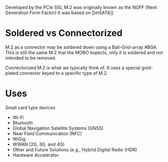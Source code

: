 Developed by the PCIe SIG, M.2 was originally known as the NGFF (Next Generation Form Factor)
	It was based on [[mSATA]]

# Soldered vs Connectorized
M.2 as a connector may be soldered down using a Ball-Grid-array #BGA. This is still the same M.2 that the MOBO expects, only it is soldered and not intended to be removed.

Connectorized M.2 is what we typically think of. It uses a special gold-plated connector keyed to a specific type of M.2.

# Uses
Small card type devices
- Wi-Fi
- Bluetooth
- Global Navigation Satellite Systems (GNSS)
- Near Field Communication (NFC)
- WiGig
- WWAN (2G, 3G, and 4G)
- Other and Future Solutions (e.g., Hybrid Digital Radio (HDR)
- Hardware Accelerator